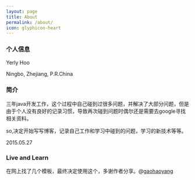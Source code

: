 ```yaml
---
layout: page
title: About
permalink: /about/
icon: glyphicon-heart
---
```



### 个人信息  


Yerly Hoo

Ningbo, Zhejiang, P.R.China


### 简介  


三年java开发工作，这个过程中自己碰到过很多问题，并解决了大部分问题，但是由于个人没有良好的记录习惯，导致再次碰到问题时偶尔还是需要去google寻找相关资料。

so,决定开始写写博客，记录自己工作和学习中碰到的问题，学习的新技术等等。

2015.05.27


### Live and Learn  


在网上找了几个模板，最终决定使用这个，多谢作者分享。@[gaohaoyang]


[gaohaoyang]:https://github.com/gaohaoyang